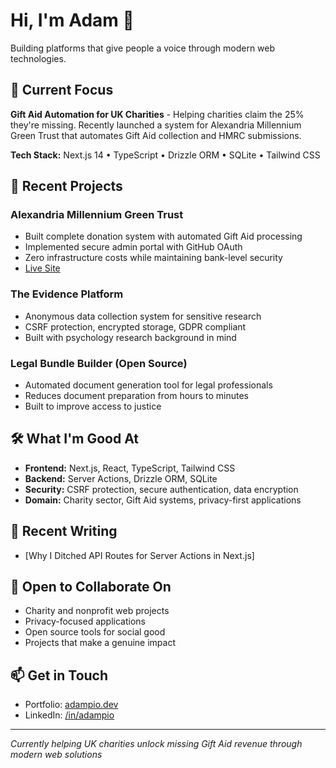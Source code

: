 # Hi, I'm Adam 👋

Building platforms that give people a voice through modern web technologies.

## 🚀 Current Focus

**Gift Aid Automation for UK Charities** - Helping charities claim the 25% they're missing. Recently launched a system for Alexandria Millennium Green Trust that automates Gift Aid collection and HMRC submissions.

**Tech Stack:** Next.js 14 • TypeScript • Drizzle ORM • SQLite • Tailwind CSS

## 💼 Recent Projects

### Alexandria Millennium Green Trust
- Built complete donation system with automated Gift Aid processing
- Implemented secure admin portal with GitHub OAuth
- Zero infrastructure costs while maintaining bank-level security
- [Live Site](https://alexandramillenniumgreen.org.uk)

### The Evidence Platform
- Anonymous data collection system for sensitive research
- CSRF protection, encrypted storage, GDPR compliant
- Built with psychology research background in mind

### Legal Bundle Builder (Open Source)
- Automated document generation tool for legal professionals
- Reduces document preparation from hours to minutes
- Built to improve access to justice

<!--[GitHub Repo](link-to-repo)-->

## 🛠️ What I'm Good At

- **Frontend:** Next.js, React, TypeScript, Tailwind CSS
- **Backend:** Server Actions, Drizzle ORM, SQLite
- **Security:** CSRF protection, secure authentication, data encryption
- **Domain:** Charity sector, Gift Aid systems, privacy-first applications

## 📝 Recent Writing

- [Why I Ditched API Routes for Server Actions in Next.js]<!--(link)-->

## 🤝 Open to Collaborate On

- Charity and nonprofit web projects
- Privacy-focused applications
- Open source tools for social good
- Projects that make a genuine impact

## 📫 Get in Touch

- Portfolio: [adampio.dev](https://adampio.dev)
- LinkedIn: [/in/adampio](https://linkedin.com/in/adampio)

---

*Currently helping UK charities unlock missing Gift Aid revenue through modern web solutions*
